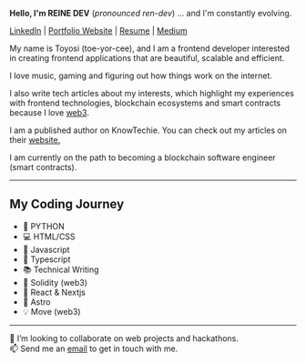 **Hello, I'm REINE DEV** (*pronounced ren-dev*) ... and I'm constantly evolving.

  <a href="https://www.linkedin.com/in/toyosi-odukale/">LinkedIn</a> | 
  <a href="https://reine.dev/">Portfolio Website</a> |
  <a href="https://drive.google.com/file/d/1akW1Q7L5SOavYjS9N7rl0zAaAOoxYsVb/view?usp=sharing" >Resume</a> |
  <a href="https://medium.com/@reinetoyosii"> Medium</a>
  
My name is Toyosi (toe-yor-cee), and I am a frontend developer interested in creating frontend applications that are beautiful, scalable and efficient. 

I love music, gaming and figuring out how things work on the internet. 
<br/>

I also write tech articles about my interests, which highlight my experiences with frontend technologies, blockchain ecosystems and smart contracts because I love <a href="https://reine.hashnode.dev/what-is-web3-an-introduction-to-the-decentralized-web">web3</a>.

I am a published author on KnowTechie. You can check out my articles on their <a href="https://knowtechie.com/author/reine-dev/"> website.</a> 

I am currently on the path to becoming a blockchain software engineer (smart contracts).


---

## My Coding Journey
- 🐍 PYTHON
- 💻 HTML/CSS
- 🧠 Javascript
- 💎 Typescript
- 📚 Technical Writing
- 🌟 Solidity (web3)
- 📱 React & Nextjs
- 🚀 Astro
- 💡 Move (web3)

---
👯 I’m looking to collaborate on web projects and hackathons.
<br/>
📫 Send me an [email](mailto:reinetoyosii@gmail.com) to get in touch with me.



<!---
Rei-ne/Rei-ne is a ✨ special ✨ repository because its `README.md` (this file) appears on your GitHub profile.
You can click the Preview link to take a look at your changes.
--->
